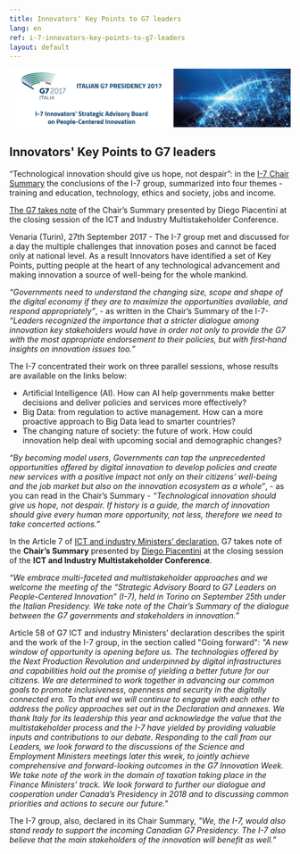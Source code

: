 ```yaml
---
title: Innovators' Key Points to G7 leaders
lang: en
ref: i-7-innovators-key-points-to-g7-leaders
layout: default
---
```


<a name="i7"></a>
<img class="img-responsive" src="/images/i7/i7-header.jpg" title="G7 / I-7" alt="I7 header" />

<h2> Innovators' Key Points to G7 leaders</h2>


“Technological innovation should give us hope, not despair”: in the <a href="http://www.g7italy.it/sites/default/files/documents/I-7%20Chair%20Summary.pdf">I-7 Chair Summary</a> the conclusions of the I-7 group, summarized into four themes - training and education, technology, ethics and society, jobs and income.<br />


<a href="http://www.g7italy.it/sites/default/files/documents/G7_ICT_and_Industruy_Ministers%27_Declaration_2017.pdf">The G7 takes note<a/> of the Chair’s Summary presented by Diego Piacentini at the closing session of the ICT and Industry Multistakeholder Conference.


Venaria (Turin), 27th September 2017 - The I-7 group met and discussed for a day the multiple challenges that innovation poses and cannot be faced only at national level. As a result Innovators have identified a set of Key Points, putting people at the heart of any technological advancement and making innovation a source of well-being for the whole mankind.

*“Governments need to understand the changing size, scope and shape of the digital economy if they are to maximize the opportunities available, and respond appropriately”*, - as written in the Chair’s Summary of the I-7- *“Leaders recognized the importance that a stricter dialogue among innovation key  stakeholders would have in order not only to provide the G7 with the most appropriate endorsement to their policies, but with first‐hand  insights on innovation  issues too.”*

The I-7 concentrated their work on three parallel sessions, whose results are available on the links below: 
<ul>
	<li>Artificial Intelligence (AI). How can AI help governments make better decisions and deliver policies and services more effectively? </li>
	<li>Big Data: from regulation to active management. How can a more proactive approach to Big Data lead to smarter countries?</li>
	<li>The changing nature of society: the future of work. How could innovation help deal with upcoming social and demographic changes?</li>
</ul>




*“By becoming model users, Governments can tap the unprecedented opportunities offered by digital innovation to develop policies and create new services with a positive impact not only on their citizens’ well-being and the job market but also on the innovation ecosystem as a whole”*, - as you can read in the Chair’s Summary - *“Technological innovation should give us hope, not despair. If history is a guide, the march of innovation should give every human more opportunity, not less, therefore we need to take concerted actions.”*  

In the Article 7 of [ICT and industry Ministers’ declaration](http://www.g7italy.it/sites/default/files/documents/G7_ICT_Industry_Declaration_%20Italy-26%20Sept_2017.pdf), G7 takes note of the **Chair’s Summary** presented by [Diego Piacentini](https://teamdigitale.governo.it/en/i7/people/diego-piacentini.htm) at the closing session of the **ICT and Industry Multistakeholder Conference**.

*“We embrace multi-faceted and multistakeholder approaches and we welcome the meeting of the “Strategic Advisory Board to G7 Leaders on People-Centered Innovation” (I-7), held in Torino on September 25th under the Italian Presidency. We take note of the Chair’s Summary of the dialogue between the G7 governments and stakeholders in innovation.”*


Article 58 of G7 ICT and industry Ministers’ declaration describes the spirit and the work of the I-7 group, in the section called "Going forward": *"A new window of opportunity is opening before us. The technologies offered by the Next Production Revolution and underpinned by digital infrastructures and capabilities hold out the promise of yielding a better future for our citizens. We are determined to work together in advancing our common goals to promote inclusiveness, openness and security in the digitally connected era. To that end we will continue to engage with each other to address the policy approaches set out in the Declaration and annexes. We thank Italy for its leadership this year and acknowledge the value that the multistakeholder process and the I-7 have yielded by providing valuable inputs and contributions to our debate. Responding to the call from our Leaders, we look forward to the discussions of the Science and Employment Ministers meetings later this week, to jointly achieve comprehensive and forward-looking outcomes in the G7 Innovation Week. We take note of the work in the domain of taxation taking place in the Finance Ministers’ track. We look forward to further our dialogue and cooperation under Canada’s Presidency in 2018 and to discussing common priorities and actions to secure our future."*

 The I-7 group, also, declared in its Chair Summary, *"We, the I-7, would also stand ready to support the incoming Canadian G7 Presidency. The I-7 also believe that the main stakeholders of the innovation will benefit as well.”*


